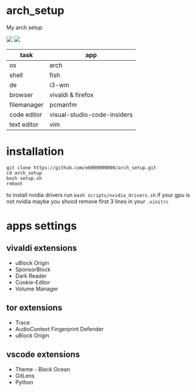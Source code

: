 # arch_setup
My arch setup

![](https://i.imgur.com/poRBL6j.png)
![](https://i.imgur.com/1CtQREk.png)

task               | app
------------------ | ---
os                 | arch
shell              | fish
de                 | i3-wm
browser            | vivaldi & firefox
filemanager        | pcmanfm
code editor        | visual-studio-code-insiders
text editor        | vim

# installation
```
git clone https://github.com/e6000000000/arch_setup.git
cd arch_setup
bash setup.sh
reboot
```
to install nvidia drivers run `bash scripts/nvidia_drivers.sh`
if your gpu is not nvidia maybe you shood remove first 3 lines in your `.xinitrc`

# apps settings
## vivaldi extensions
* uBlock Origin
* SponsorBlock
* Dark Reader
* Cookie-Editor
* Volume Manager

## tor extensions
* Trace
* AudioContext Fingerprint Defender
* uBlock Origin

## vscode extensions
* Theme - Black Ocean
* GitLens
* Python
